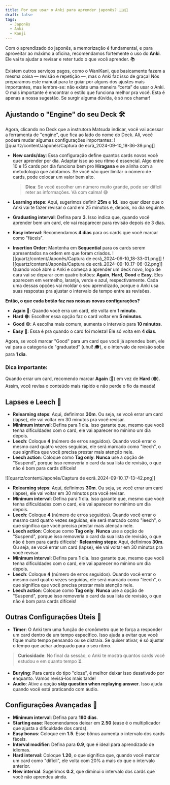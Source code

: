 ```yaml
---
title: Por que usar o Anki para aprender japonês? 🇯🇵🧠
draft: false
tags:
  - Japonês
  - Anki
  - Kanji
---
```

Com o aprendizado do japonês, a memorização é fundamental, e para aproveitar ao máximo a oficina, recomendamos fortemente o uso do **Anki**. Ele vai te ajudar a revisar e reter tudo o que você aprender. 📚

Existem outros serviços pagos, como o WaniKani, que basicamente fazem a mesma coisa — revisão e repetição —, mas o Anki faz isso de graça! Nós preparamos este manual para te guiar por alguns dos ajustes mais importantes, mas lembre-se: não existe uma maneira “certa” de usar o Anki. O mais importante é encontrar o estilo que funciona melhor pra você. Esta é apenas a nossa sugestão. Se surgir alguma dúvida, é só nos chamar!

## Ajustando o "Engine" do seu Deck 🛠️

Agora, clicando no Deck que a instrutora Matsuda indicar, você vai acessar a ferramenta de "engine", que fica ao lado do nome do Deck. Ali, você poderá mudar algumas configurações importantes:
![[quartz/content/Japonês/Captura de ecrã_2024-09-10_18-36-39.png]]
- **New cards/day**: Essa configuração define quantos cards novos você quer aprender por dia. Adaptar isso ao seu ritmo é essencial. Algo entre 10 e 15 cards por dia funciona bem pro **Hiragana** e se alinha com a metodologia que adotamos. Se você não quer limitar o número de cards, pode colocar um valor bem alto.
    
    > **Dica**: Se você escolher um número muito grande, pode ser difícil reter as informações. Vá com calma! 😅
    
- **Learning steps**: Aqui, sugerimos definir **25m** e **1d**. Isso quer dizer que o Anki vai te fazer revisar o card em 25 minutos e, depois, no dia seguinte.
    
- **Graduating interval**: Defina para **3**. Isso indica que, quando você aprender bem um card, ele vai reaparecer para revisão depois de 3 dias.
    
- **Easy interval**: Recomendamos **4 dias** para os cards que você marcar como "fáceis".
    
- **Insertion Order**: Mantenha em **Sequential** para os cards serem apresentados na ordem em que foram criados.
![[quartz/content/Japonês/Captura de ecrã_2024-09-10_18-33-01.png]]
![[quartz/content/Japonês/Captura de ecrã_2024-09-10_17-06-02.png]]
Quando você abre o Anki e começa a aprender um deck novo, logo de cara vai se deparar com quatro botões: **Again**, **Hard**, **Good** e **Easy**. Eles aparecem em vermelho, laranja, verde e azul, respectivamente. Cada uma dessas opções vai moldar o seu aprendizado, porque o Anki usa suas respostas pra ajustar o intervalo de tempo entre as revisões.

**Então, o que cada botão faz nas nossas novas configurações?**
- **Again** 🔴: Quando você erra um card, ele volta em **1 minuto**.
- **Hard** 🟠: Escolher essa opção faz o card voltar em **5 minutos**.
- **Good** 🟢: A escolha mais comum, aumenta o intervalo para **10 minutos**.
- **Easy** 🔵: Essa é pra quando o card foi moleza! Ele só volta em **4 dias**.

Agora, se você marcar "Good" para um card que você já aprendeu bem, ele vai para a categoria de "graduated" (uhul! 🎓), e o intervalo de revisão sobe para **1 dia**.

### Dica importante:

Quando errar um card, recomendo marcar **Again** (🔴) em vez de **Hard** (🟠). Assim, você revisa o conteúdo mais rápido e não perde o fio da meada!

## Lapses e Leech 🤔

- **Relearning steps**: Aqui, definimos **30m**. Ou seja, se você errar um card (lapse), ele vai voltar em 30 minutos pra você revisar.
- **Minimum interval**: Defina para **1** dia. Isso garante que, mesmo que você tenha dificuldades com o card, ele vai aparecer no mínimo um dia depois.
- **Leech**: Coloque **4** (número de erros seguidos). Quando você errar o mesmo card quatro vezes seguidas, ele será marcado como "leech", o que significa que você precisa prestar mais atenção nele.
- **Leech action**: Coloque como **Tag only**. **Nunca** use a opção de "Suspend", porque isso removeria o card da sua lista de revisão, o que não é bom para cards difíceis!

![[quartz/content/Japonês/Captura de ecrã_2024-09-10_17-13-42.png]]

- **Relearning steps**: Aqui, definimos **30m**. Ou seja, se você errar um card (lapse), ele vai voltar em 30 minutos pra você revisar.
- **Minimum interval**: Defina para **1** dia. Isso garante que, mesmo que você tenha dificuldades com o card, ele vai aparecer no mínimo um dia depois.
- **Leech**: Coloque **4** (número de erros seguidos). Quando você errar o mesmo card quatro vezes seguidas, ele será marcado como "leech", o que significa que você precisa prestar mais atenção nele.
- **Leech action**: Coloque como **Tag only**. **Nunca** use a opção de "Suspend", porque isso removeria o card da sua lista de revisão, o que não é bom para cards difíceis!- **Relearning steps**: Aqui, definimos **30m**. Ou seja, se você errar um card (lapse), ele vai voltar em 30 minutos pra você revisar.
- **Minimum interval**: Defina para **1** dia. Isso garante que, mesmo que você tenha dificuldades com o card, ele vai aparecer no mínimo um dia depois.
- **Leech**: Coloque **4** (número de erros seguidos). Quando você errar o mesmo card quatro vezes seguidas, ele será marcado como "leech", o que significa que você precisa prestar mais atenção nele.
- **Leech action**: Coloque como **Tag only**. **Nunca** use a opção de "Suspend", porque isso removeria o card da sua lista de revisão, o que não é bom para cards difíceis!

## Outras Configurações Úteis 🧩

- **Timer**: O Anki tem uma função de cronômetro que te força a responder um card dentro de um tempo específico. Isso ajuda a evitar que você fique muito tempo pensando ou se distraia. Se quiser ativar, é só ajustar o tempo que achar adequado para o seu ritmo.

> **Curiosidade**: No final da sessão, o Anki te mostra quantos cards você estudou e em quanto tempo ⏳.

- **Burying**: Para cards do tipo "cloze", é melhor deixar isso desativado por enquanto. Vamos revisá-los mais tarde!
- **Audio**: Ative a opção **skip question when replaying answer**. Isso ajuda quando você está praticando com áudio.

## Configurações Avançadas 🔧

- **Minimum interval**: Defina para **180 dias**.
- **Starting ease**: Recomendamos deixar em **2.50** (ease é o multiplicador que ajusta a dificuldade dos cards).
- **Easy bonus**: Coloque em **1.5**. Esse bônus aumenta o intervalo dos cards fáceis.
- **Interval modifier**: Defina para **0.9**, que é ideal para aprendizado de idiomas.
- **Hard interval**: Coloque **1.20**, o que significa que, quando você marcar um card como "difícil", ele volta com 20% a mais do que o intervalo anterior.
- **New interval**: Sugerimos **0.2**, que diminui o intervalo dos cards que você não aprendeu ainda.